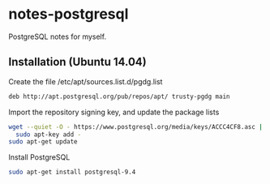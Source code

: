 # notes-postgresql
PostgreSQL notes for myself.

## Installation (Ubuntu 14.04)
Create the file /etc/apt/sources.list.d/pgdg.list
```sh
deb http://apt.postgresql.org/pub/repos/apt/ trusty-pgdg main
```
Import the repository signing key, and update the package lists
```sh
wget --quiet -O - https://www.postgresql.org/media/keys/ACCC4CF8.asc | \
  sudo apt-key add -
sudo apt-get update
```
Install PostgreSQL
```sh
sudo apt-get install postgresql-9.4
```
